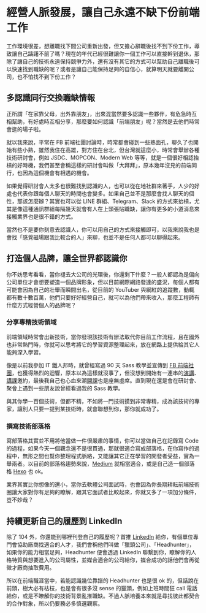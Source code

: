 # 經營人脈發展，讓自己永遠不缺下份前端工作

工作環境很差，想離職找下間公司重新出發，但又擔心辭職後找不到下份工作，導致讓自己躊躇不前了嗎？現在的年代已經很難讓你一個工作可以直接幹到退休，那除了讓自己的技術永遠保持競爭力外，還有沒有其它的方式可以幫助自己離職後可以快速找到職缺的呢？或者是讓自己能保持足夠的自信心，就算明天就要離開公司，也不怕找不到下份工作？

## 多認識同行交換職缺情報

正所謂「在家靠父母，出外靠朋友」，出來混當然要多認識一些夥伴，有危急時互相幫助，有好處時互相分享，那麼要如何認識「前端朋友」呢？當然是去他們時常會逛的場子啦。

就以我來說，平常在 FB 前端社團討論時，時常都會碰到一些熟面孔，聊久了也開始有些小熟，雖然我住在高雄，對方住在台北，但台灣就這麼小，時常會舉辦各種技術研討會，例如 JSDC、MOPCON、Modern Web 等等，就是一個很好相認抬槓的好時機，我們甚至會稱這樣的研討會叫做「大拜拜」，原本幾年沒見的前端同行，也因為這個機會有相遇的機會。

如果覺得研討會人太多也很難找到認識的人，也可以從在地社群來著手，人少的好處也代表你跟每個人聊天的時間也會變多。如果自己並不是那麼會找人聊天的個性，那該怎麼辦？其實也可以從 LINE 群組、Telegram、Slack 的方式來抬槓，尤其是像這種通訊群組每隔幾天就會有人在上頭張貼職缺，讓你有更多的小道消息來接觸業界也是很不錯的方式。

當然也不是要你刻意去認識人，你可以用自己的方式來接觸即可，以我來說我也是會找「感覺磁場跟我比較合的人」來聊，也並不是任何人都可以聊得起來。

## 打造個人品牌，讓全世界都認識你

你不妨思考看看，當你褪去大公司的光環後，你還剩下什麼？一般人都認為是偏向公司單位才會想要塑造一個品牌形象，但以目前網際網路發達的盛況，每個人都有可能會因為自己的壯舉而瞬間出名，從目前的 YouTuber 與網紅的追蹤數，動輒都有數十數百萬，他們只要好好經營自己，就可以為他們帶來收入，那麼工程師有什麼方式經營個人的品牌呢？

### 分享專精技術領域

前端領域時常會出新技術，當你發現該技術有辦法取代你目前工作流程，且在國外也非常熱門時，你就可以思考將它的學習資源整理起來，放在網路上提供給其它人能夠深入學習。

像是以前我參加 IT 鐵人邦時，就曾經寫過 90 天 Sass 教學並宣傳到 [FB 前端社團](https://www.facebook.com/groups/f2e.tw/permalink/592035714167131/)，也獲得熱烈的迴響，原本以為這樣就沒事了，但沒想到開始有一連串的[演講](https://f2e.kktix.cc/events/f2e5)、[講課](https://www.facebook.com/photo.php?fbid=843832668969713&set=a.843832662303047.1073741834.100000289626743&type=3&permPage=1)邀約，最後我自己也心血來潮[開課](https://myerstone.kktix.cc/events/6d0c37e2-582baf?locale=ja)也是座無虛席。直到現在還是會在研討會、聚會上遇到一些朋友說曾經看過我的 Sass 教學。

與其你學一百個技術，但都不精，不如將一門技術摸到非常專精，成為該技術的專家，讓別人只要一提到某技術時，就會聯想到你，那你就成功了。

### 撰寫技術部落格

寫部落格其實並不用將他當做一件很嚴肅的事情，你可以當做自己在記錄寫 Code 的過程，如果今天一個觀念還不是很貫通，那就很適合寫成部落格，在你寫作的過程中，無形之間也幫你整理程式脈絡，又能讓其它正在學習的開發者受益，實為一舉兩者。以目前的部落格趨勢來說，[Medium](https://medium.com/) 就相當適合，或是自己造一個部落格 [Hexo](https://hexo.io/zh-tw/index.html) 也 ok。

業界其實比你想像的還小，當你去軟體公司面試時，也會因為你長期耕耘前端技術圈讓大家對你有足夠的瞭解，跟其它面試者比較起來，你就又多了一項加分條件，豈不妙哉？

## 持續更新自己的履歷到 LinkedIn

除了 104 外，你還能到哪裡刊登自己的履歷呢？首推 [LinkedIn](https://www.linkedin.com/) 給你，有個單位專門會協助廠商找適合的人才，我們會稱他們叫做「獵頭公司」、「Headhunter」，如果你的能力相當足夠，Headhunter 便會透過 LinkedIn 聯繫到你，瞭解你的人格特質與想要進入的公司屬性，並媒合適合的公司給你，媒合成功的話他們會再從徵才廠商抽取費用。

所以在前端職涯當中，若能認識幾位靠譜的 Headhunter 也是很 ok 的，但話說在前頭，樹大必有枯枝，也是會有很多沒 sense 的獵頭，例如上班時間狂 call 電話給你，或是不瞭解你的技術背景亂推職缺。不過人脈培養本來就是尋找彼此都契合的合作對象，所以仍要務必多慎選觀察。

